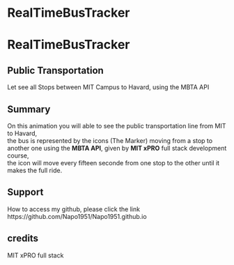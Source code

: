 # RealTimeBusTracker

<h1>RealTimeBusTracker</h1>
<h2>Public Transportation</h2>
<p>Let see all Stops between MIT Campus to Havard, using the MBTA API</p>
<h2>Summary</h2>
<p>On this animation you will able to see the public transportation line from MIT to Havard, <br> the bus is 
        represented by the icons (The Marker) moving from a stop to another one using the <strong>MBTA API</strong>, 
        given by <strong>MIT xPRO</strong> full stack development course, <br> the icon will move every fifteen seconde 
        from one stop to the other until it makes the full ride.</p>
<h2>Support</h2>
<p>How to access my github, please click the link https://github.com/Napo1951/Napo1951.github.io 
<h2>credits</h2>
<p>MIT xPRO full stack</p>
